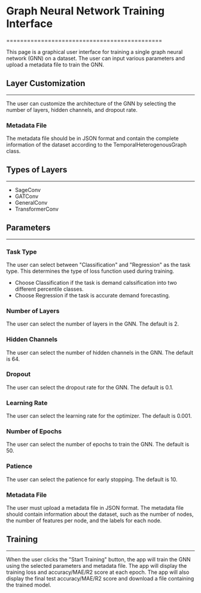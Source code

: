 # Graph Neural Network Training Interface
=============================================

This page is a graphical user interface for training a single graph neural network (GNN) on a dataset. The user can input various parameters and upload a metadata file to train the GNN.


## Layer Customization
------------

The user can customize the architecture of the GNN by selecting the number of layers, hidden channels, and dropout rate.

### Metadata File
The metadata file should be in JSON format and contain the complete information of the dataset according to the TemporalHeterogenousGraph class.

## Types of Layers
------------
 - SageConv
 - GATConv
 - GeneralConv
 - TransformerConv


## Parameters
------------

### Task Type
The user can select between "Classification" and "Regression" as the task type. This determines the type of loss function used during training.

 - Choose Classification if the task is demand calssification into two different percentile classes.
 - Choose Regression if the task is accurate demand forecasting.

### Number of Layers
The user can select the number of layers in the GNN. The default is 2.

### Hidden Channels
The user can select the number of hidden channels in the GNN. The default is 64.

### Dropout
The user can select the dropout rate for the GNN. The default is 0.1.

### Learning Rate
The user can select the learning rate for the optimizer. The default is 0.001.

### Number of Epochs
The user can select the number of epochs to train the GNN. The default is 50.

### Patience
The user can select the patience for early stopping. The default is 10.

### Metadata File
The user must upload a metadata file in JSON format. The metadata file should contain information about the dataset, such as the number of nodes, the number of features per node, and the labels for each node.


## Training
------------

When the user clicks the "Start Training" button, the app will train the GNN using the selected parameters and metadata file. The app will display the training loss and accuracy/MAE/R2 score at each epoch. The app will also display the final test accuracy/MAE/R2 score and download a file containing the trained model.
